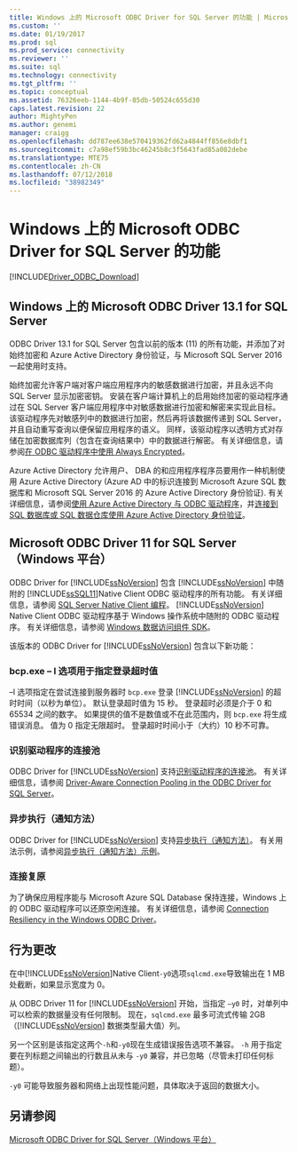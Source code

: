 ```yaml
---
title: Windows 上的 Microsoft ODBC Driver for SQL Server 的功能 | Microsoft Docs
ms.custom: ''
ms.date: 01/19/2017
ms.prod: sql
ms.prod_service: connectivity
ms.reviewer: ''
ms.suite: sql
ms.technology: connectivity
ms.tgt_pltfrm: ''
ms.topic: conceptual
ms.assetid: 76326eeb-1144-4b9f-85db-50524c655d30
caps.latest.revision: 22
author: MightyPen
ms.author: genemi
manager: craigg
ms.openlocfilehash: dd787ee638e570419362fd62a4844ff856e8dbf1
ms.sourcegitcommit: c7a98ef59b3bc46245b8c3f5643fad85a082debe
ms.translationtype: MTE75
ms.contentlocale: zh-CN
ms.lasthandoff: 07/12/2018
ms.locfileid: "38982349"
---
```

# <a name="features-of-the-microsoft-odbc-driver-for-sql-server-on-windows"></a>Windows 上的 Microsoft ODBC Driver for SQL Server 的功能
[!INCLUDE[Driver_ODBC_Download](../../../includes/driver_odbc_download.md)]

    
## <a name="microsoft-odbc-driver-131-for-sql-server-on-windows"></a>Windows 上的 Microsoft ODBC Driver 13.1 for SQL Server

ODBC Driver 13.1 for SQL Server 包含以前的版本 (11) 的所有功能，并添加了对始终加密和 Azure Active Directory 身份验证，与 Microsoft SQL Server 2016 一起使用时支持。  
  
始终加密允许客户端对客户端应用程序内的敏感数据进行加密，并且永远不向 SQL Server 显示加密密钥。 安装在客户端计算机上的启用始终加密的驱动程序通过在 SQL Server 客户端应用程序中对敏感数据进行加密和解密来实现此目标。 该驱动程序先对敏感列中的数据进行加密，然后再将该数据传递到 SQL Server，并且自动重写查询以便保留应用程序的语义。 同样，该驱动程序以透明方式对存储在加密数据库列（包含在查询结果中）中的数据进行解密。 有关详细信息，请参阅[在 ODBC 驱动程序中使用 Always Encrypted](../../../connect/odbc/using-always-encrypted-with-the-odbc-driver.md)。
 
Azure Active Directory 允许用户、 DBA 的和应用程序程序员要用作一种机制使用 Azure Active Directory (Azure AD 中的标识连接到 Microsoft Azure SQL 数据库和 Microsoft SQL Server 2016 的 Azure Active Directory 身份验证). 有关详细信息，请参阅[使用 Azure Active Directory 与 ODBC 驱动程序](../../../connect/odbc/using-azure-active-directory.md)，并[连接到 SQL 数据库或 SQL 数据仓库使用 Azure Active Directory 身份验证](https://azure.microsoft.com/documentation/articles/sql-database-aad-authentication/)。   
  
## <a name="microsoft-odbc-driver-11-for-sql-server-on-windows"></a>Microsoft ODBC Driver 11 for SQL Server（Windows 平台）  

ODBC Driver for [!INCLUDE[ssNoVersion](../../../includes/ssnoversion_md.md)] 包含 [!INCLUDE[ssNoVersion](../../../includes/ssnoversion_md.md)] 中随附的 [!INCLUDE[ssSQL11](../../../includes/sssql11_md.md)]Native Client ODBC 驱动程序的所有功能。 有关详细信息，请参阅 [SQL Server Native Client 编程](http://msdn.microsoft.com/library/ms130892.aspx)。 [!INCLUDE[ssNoVersion](../../../includes/ssnoversion_md.md)] Native Client ODBC 驱动程序基于 Windows 操作系统中随附的 ODBC 驱动程序。 有关详细信息，请参阅 [Windows 数据访问组件 SDK](http://msdn.microsoft.com/library/aa968814(VS.85).aspx)。  
  
该版本的 ODBC Driver for [!INCLUDE[ssNoVersion](../../../includes/ssnoversion_md.md)] 包含以下新功能：  
  
### <a name="bcpexe-l-option-for-specifying-a-login-timeout"></a>bcp.exe – l 选项用于指定登录超时值
 
–l 选项指定在尝试连接到服务器时 `bcp.exe` 登录 [!INCLUDE[ssNoVersion](../../../includes/ssnoversion_md.md)] 的超时时间（以秒为单位）。 默认登录超时值为 15 秒。 登录超时必须是介于 0 和 65534 之间的数字。 如果提供的值不是数值或不在此范围内，则 `bcp.exe` 将生成错误消息。 值为 0 指定无限超时。 登录超时时间小于（大约）10 秒不可靠。  
  
### <a name="driver-aware-connection-pooling"></a>识别驱动程序的连接池  
ODBC Driver for [!INCLUDE[ssNoVersion](../../../includes/ssnoversion_md.md)] 支持[识别驱动程序的连接池](http://msdn.microsoft.com/library/hh405031(VS.85).aspx)。 有关详细信息，请参阅 [Driver-Aware Connection Pooling in the ODBC Driver for SQL Server](../../../connect/odbc/windows/driver-aware-connection-pooling-in-the-odbc-driver-for-sql-server.md)。  
  
### <a name="asynchronous-execution-notification-method"></a>异步执行（通知方法）  
ODBC Driver for [!INCLUDE[ssNoVersion](../../../includes/ssnoversion_md.md)] 支持[异步执行（通知方法）](http://msdn.microsoft.com/library/hh405038(VS.85).aspx)。 有关用法示例，请参阅[异步执行（通知方法）示例](../../../connect/odbc/windows/asynchronous-execution-notification-method-sample.md)。  
  
### <a name="connection-resiliency"></a>连接复原
为了确保应用程序能与 Microsoft Azure SQL Database 保持连接，Windows 上的 ODBC 驱动程序可以还原空闲连接。 有关详细信息，请参阅 [Connection Resiliency in the Windows ODBC Driver](../../../connect/odbc/windows/connection-resiliency-in-the-windows-odbc-driver.md)。  
  
## <a name="behavior-changes"></a>行为更改

在中[!INCLUDE[ssNoVersion](../../../includes/ssnoversion_md.md)]Native Client`-y0`选项`sqlcmd.exe`导致输出在 1 MB 处截断，如果显示宽度为 0。
  
从 ODBC Driver 11 for [!INCLUDE[ssNoVersion](../../../includes/ssnoversion_md.md)] 开始，当指定 `–y0` 时，对单列中可以检索的数据量没有任何限制。 现在，`sqlcmd.exe` 最多可流式传输 2GB（[!INCLUDE[ssNoVersion](../../../includes/ssnoversion_md.md)] 数据类型最大值）列。  
  
另一个区别是该指定这两个`-h`和`-y0`现在生成错误报告选项不兼容。 `-h` 用于指定要在列标题之间输出的行数且从未与 `-y0` 兼容，并已忽略（尽管未打印任何标题）。
  
`-y0` 可能导致服务器和网络上出现性能问题，具体取决于返回的数据大小。

## <a name="see-also"></a>另请参阅  
[Microsoft ODBC Driver for SQL Server（Windows 平台）](../../../connect/odbc/windows/microsoft-odbc-driver-for-sql-server-on-windows.md)  
